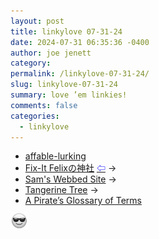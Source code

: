 ```yaml
---
layout: post
title: 𝚕𝚒𝚗𝚔𝚢𝚕𝚘𝚟𝚎 𝟶𝟽-𝟹𝟷-𝟸𝟺
date: 2024-07-31 06:35:36 -0400
author: joe jenett
category: 
permalink: /linkylove-07-31-24/
slug: linkylove-07-31-24
summary: love ’em linkies!
comments: false
categories:
  - linkylove
---
```

<ul class="linkylove">
	<li><a title="David" href="https://affable-lurking.org/">affable-lurking</a></li>
	<li><a title="Felix Fever" href="https://felixfever.nekoweb.org/">Fix-It Felixの神社</a>  <a title="source" href="https://nekoweb.org/"><span style="color:blue;">&#8678;</span></a>  <span title="led to site shown below">&#8594;</span></li>
	<li><a title="Sam" href="https://squidcrusher.nekoweb.org/">Sam's Webbed Site</a>  <span title="led to site shown below">&#8594;</span></li>
	<li><a title="Bonnibel" href="https://plumbum.neocities.org/">Tangerine Tree</a> <span title="led to site shown below">&#8594;</span></li>
	<li><a title="🏴‍☠️" href="https://www.pirateglossary.com/">A Pirate’s Glossary of Terms</a></li>
</ul>
<img src="/images/eguy.png" alt="" width="28" style="vertical-align:middle;margin-top:-4px;">
<a href="https://brid.gy/publish/mastodon"></a>